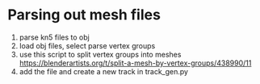 # Parsing out mesh files

1. parse kn5 files to obj
1. load obj files, select parse vertex groups 
1. use this script to split vertex groups into meshes https://blenderartists.org/t/split-a-mesh-by-vertex-groups/438990/11
1. add the file and create a new track in track_gen.py

